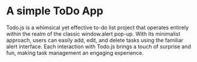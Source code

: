 # A simple ToDo App
Todo.js is a whimsical yet effective to-do list project that operates entirely within the realm of the classic window.alert pop-up. With its minimalist approach, users can easily add, edit, and delete tasks using the familiar alert interface. Each interaction with Todo.js brings a touch of surprise and fun, making task management an engaging experience.
